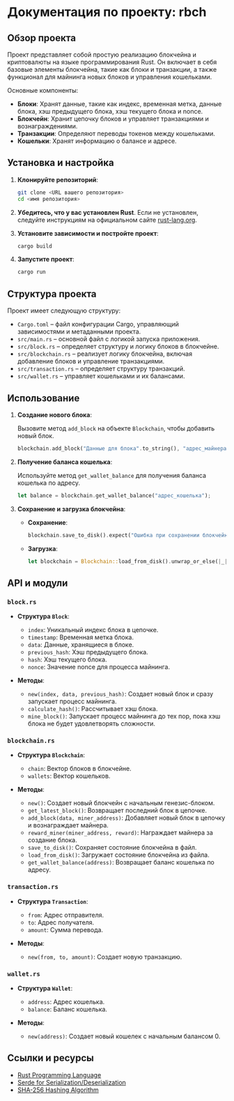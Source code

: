 # Документация по проекту: rbch

## Обзор проекта

Проект представляет собой простую реализацию блокчейна и криптовалюты на языке программирования Rust. Он включает в себя базовые элементы блокчейна, такие как блоки и транзакции, а также функционал для майнинга новых блоков и управления кошельками.

Основные компоненты:
- **Блоки**: Хранят данные, такие как индекс, временная метка, данные блока, хэш предыдущего блока, хэш текущего блока и nonce.
- **Блокчейн**: Хранит цепочку блоков и управляет транзакциями и вознаграждениями.
- **Транзакции**: Определяют переводы токенов между кошельками.
- **Кошельки**: Хранят информацию о балансе и адресе.

## Установка и настройка

1. **Клонируйте репозиторий**:

    ```sh
    git clone <URL вашего репозитория>
    cd <имя репозитория>
    ```

2. **Убедитесь, что у вас установлен Rust**. Если не установлен, следуйте инструкциям на официальном сайте [rust-lang.org](https://www.rust-lang.org/).

3. **Установите зависимости и постройте проект**:

    ```sh
    cargo build
    ```

4. **Запустите проект**:

    ```sh
    cargo run
    ```

## Структура проекта

Проект имеет следующую структуру:

- `Cargo.toml` – файл конфигурации Cargo, управляющий зависимостями и метаданными проекта.
- `src/main.rs` – основной файл с логикой запуска приложения.
- `src/block.rs` – определяет структуру и логику блоков в блокчейне.
- `src/blockchain.rs` – реализует логику блокчейна, включая добавление блоков и управление транзакциями.
- `src/transaction.rs` – определяет структуру транзакций.
- `src/wallet.rs` – управляет кошельками и их балансами.

## Использование

1. **Создание нового блока**:

    Вызовите метод `add_block` на объекте `Blockchain`, чтобы добавить новый блок.

    ```rust
    blockchain.add_block("Данные для блока".to_string(), "адрес_майнера".to_string());
    ```

2. **Получение баланса кошелька**:

    Используйте метод `get_wallet_balance` для получения баланса кошелька по адресу.

    ```rust
    let balance = blockchain.get_wallet_balance("адрес_кошелька");
    ```

3. **Сохранение и загрузка блокчейна**:

    - **Сохранение**:

        ```rust
        blockchain.save_to_disk().expect("Ошибка при сохранении блокчейна");
        ```

    - **Загрузка**:

        ```rust
        let blockchain = Blockchain::load_from_disk().unwrap_or_else(|_| Blockchain::new());
        ```

## API и модули

### `block.rs`

- **Структура `Block`**:
  - `index`: Уникальный индекс блока в цепочке.
  - `timestamp`: Временная метка блока.
  - `data`: Данные, хранящиеся в блоке.
  - `previous_hash`: Хэш предыдущего блока.
  - `hash`: Хэш текущего блока.
  - `nonce`: Значение nonce для процесса майнинга.

- **Методы**:
  - `new(index, data, previous_hash)`: Создает новый блок и сразу запускает процесс майнинга.
  - `calculate_hash()`: Рассчитывает хэш блока.
  - `mine_block()`: Запускает процесс майнинга до тех пор, пока хэш блока не будет удовлетворять сложности.

### `blockchain.rs`

- **Структура `Blockchain`**:
  - `chain`: Вектор блоков в блокчейне.
  - `wallets`: Вектор кошельков.

- **Методы**:
  - `new()`: Создает новый блокчейн с начальным генезис-блоком.
  - `get_latest_block()`: Возвращает последний блок в цепочке.
  - `add_block(data, miner_address)`: Добавляет новый блок в цепочку и вознаграждает майнера.
  - `reward_miner(miner_address, reward)`: Награждает майнера за создание блока.
  - `save_to_disk()`: Сохраняет состояние блокчейна в файл.
  - `load_from_disk()`: Загружает состояние блокчейна из файла.
  - `get_wallet_balance(address)`: Возвращает баланс кошелька по адресу.

### `transaction.rs`

- **Структура `Transaction`**:
  - `from`: Адрес отправителя.
  - `to`: Адрес получателя.
  - `amount`: Сумма перевода.

- **Методы**:
  - `new(from, to, amount)`: Создает новую транзакцию.

### `wallet.rs`

- **Структура `Wallet`**:
  - `address`: Адрес кошелька.
  - `balance`: Баланс кошелька.

- **Методы**:
  - `new(address)`: Создает новый кошелек с начальным балансом 0.

## Ссылки и ресурсы

- [Rust Programming Language](https://www.rust-lang.org/)
- [Serde for Serialization/Deserialization](https://serde.rs/)
- [SHA-256 Hashing Algorithm](https://en.wikipedia.org/wiki/SHA-2)

